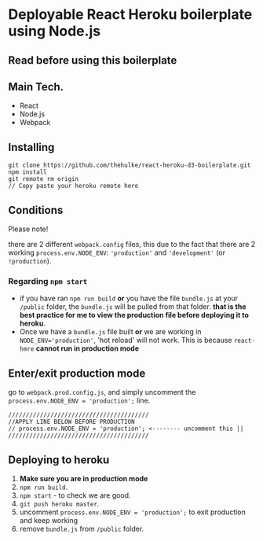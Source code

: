 # Deployable React Heroku boilerplate using Node.js

## Read before using this boilerplate
## Main Tech.
- React
- Node.js
- Webpack

## Installing

```
git clone https://github.com/thehulke/react-heroku-d3-boilerplate.git
npm install
git remote rm origin
// Copy paste your heroku remote here
```
## Conditions

Please note!

there are 2 different `webpack.config` files,
this due to the fact that there are 2 working `process.env.NODE_ENV`: `'production'` and `'development'` (or `!production`).

### Regarding `npm start`
- if you have ran `npm run build` **or** you have the file `bundle.js` at your `/public` folder, the `bundle.js` will be pulled from that folder. **that is the best practice for me to view the production file before deploying it to heroku**.
- Once we have a `bundle.js` file built **or** we are working in `NODE_ENV='production'`, 'hot reload' will not work. This is because `react-hmre` **cannot run in production mode**

## Enter/exit production mode
go to `webpack.prod.config.js`, and simply uncomment the `process.env.NODE_ENV = 'production';` line.

```
////////////////////////////////////////
//APPLY LINE BELOW BEFORE PRODUCTION
// process.env.NODE_ENV = 'production'; <-------- uncomment this ||
////////////////////////////////////////
```

## Deploying to heroku
1. **Make sure you are in production mode**
2. `npm run build`.
3. `npm start` - to check we are good.
4. `git push heroku master`.
5. uncomment `process.env.NODE_ENV = 'production';` to exit production and keep working
6. remove `bundle.js` from `/public` folder.

